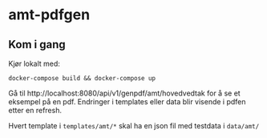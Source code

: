 # amt-pdfgen

## Kom i gang
Kjør lokalt med:
```shell
docker-compose build && docker-compose up
```

Gå til http://localhost:8080/api/v1/genpdf/amt/hovedvedtak for å se et eksempel på en pdf. Endringer i templates eller data blir visende i pdfen etter en refresh.

Hvert template i `templates/amt/*` skal ha en json fil med testdata i `data/amt/`

